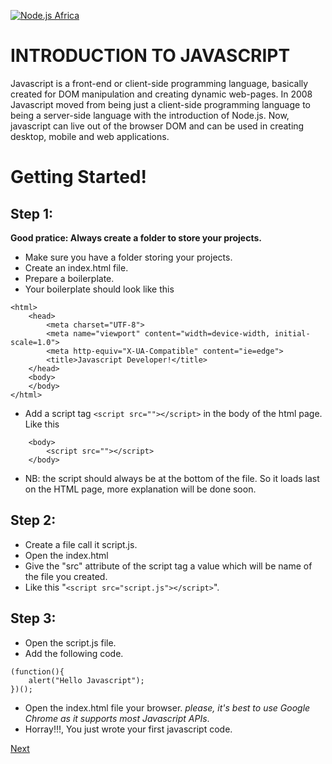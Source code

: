 [![Node.js Africa](https://img.shields.io/badge/node.js%20africa-contributor-green.svg)](http://github.com/nodejsafrica/team-nodejs-africa)

# INTRODUCTION TO JAVASCRIPT

Javascript is a front-end or client-side programming language, basically created for DOM manipulation and creating dynamic web-pages. In 2008 Javascript moved from being just a client-side programming language to being a server-side language with the introduction of Node.js. Now, javascript can live out of the browser DOM and can be used in creating desktop, mobile and web applications.

# Getting Started!

## Step 1:
**Good pratice:  Always create a folder to store your projects.**
- Make sure you have a folder storing your projects.
- Create an index.html file.
- Prepare a boilerplate.
- Your boilerplate should look like this 
```
<html>
    <head>
        <meta charset="UTF-8">
        <meta name="viewport" content="width=device-width, initial-scale=1.0">
        <meta http-equiv="X-UA-Compatible" content="ie=edge">
        <title>Javascript Developer!</title>
    </head>
    <body>
    </body>
</html>
```

- Add a script tag  `<script src=""></script>` in the body of the html page.
Like this 
```
    <body>
        <script src=""></script>
    </body>
```
- NB: the script should always be at the bottom of the file. So it loads last on the HTML page, more explanation will be done soon. 

## Step 2: 
- Create a file call it script.js.
- Open the index.html
- Give the "src" attribute of the script tag a value which will be name of the file you created.
- Like this "`<script src="script.js"></script>`".

## Step 3:
- Open the script.js file. 
- Add the following code. 
```
(function(){
    alert("Hello Javascript");
})();
```

- Open the index.html file your browser. *please, it's best to use Google Chrome as it supports most Javascript APIs*.
- Horray!!!, You just wrote your first javascript code.


[Next](https://github.com/NodeJSAfrica/workshoppers/tree/master/2.%20working%20with%20variables)

